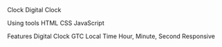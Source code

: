 Clock
Digital Clock

Using tools
HTML
CSS
JavaScript

Features
Digital Clock GTC Local Time
Hour, Minute, Second
Responsive
